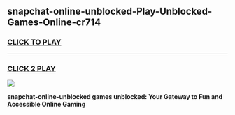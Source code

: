 
## snapchat-online-unblocked-Play-Unblocked-Games-Online-cr714
<h3>
<a href="https://premium76.site?title=snapchat-online-unblocked&ref=25A">CLICK TO PLAY</a></h3>
<hr>

<h3>
<a href="https://premium76.site?title=snapchat-online-unblocked&ref=25A">CLICK 2 PLAY</a>
  
</h3>

<a href="https://premium76.site?title=snapchat-online-unblocked&ref=25A"><img src="https://clearcache.store/games.png"></a>


**snapchat-online-unblocked games unblocked: Your Gateway to Fun and Accessible Online Gaming**
